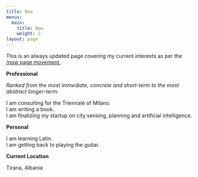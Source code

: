 ```yaml
---
title: Now
menus:
  main:
    title: Now
    weight: 2
layout: page
---
```

This is an always updated page covering my current interests as per the [/now page movement.](https://nownownow.com/)

**Professional**

*Ranked from the most immediate, concrete and short-term to the most abstract longer-term:* 

I am consulting for the Triennale of Milano.\
I am writing a book.\
I am finalizing my startup on city sensing, planning and artificial intelligence.

**Personal**

I am learning Latin.\
I am getting back to playing the guitar.

**Current Location**

Tirana, Albania
